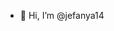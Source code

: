 - 👋 Hi, I’m @jefanya14

<!---
jefanya14/jefanya14 is a ✨ special ✨ repository because its `README.md` (this file) appears on your GitHub profile.
You can click the Preview link to take a look at your changes.
--->
